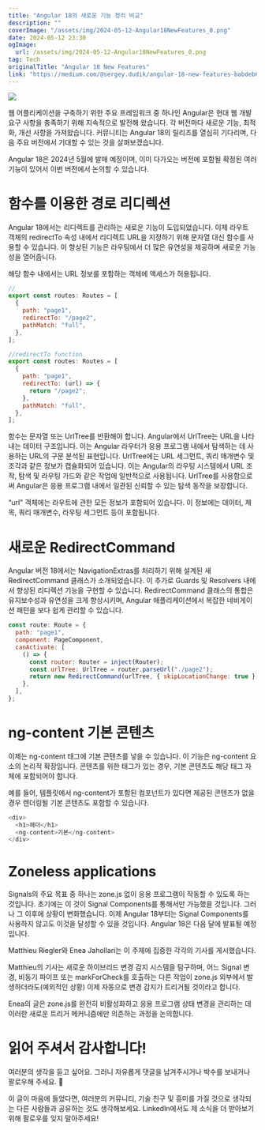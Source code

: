 ```yaml
---
title: "Angular 18의 새로운 기능 정리 비교"
description: ""
coverImage: "/assets/img/2024-05-12-Angular18NewFeatures_0.png"
date: 2024-05-12 23:30
ogImage:
  url: /assets/img/2024-05-12-Angular18NewFeatures_0.png
tag: Tech
originalTitle: "Angular 18 New Features"
link: "https://medium.com/@sergey.dudik/angular-18-new-features-babdeb6bc84e"
---
```


<img src="/assets/img/2024-05-12-Angular18NewFeatures_0.png" />

웹 어플리케이션을 구축하기 위한 주요 프레임워크 중 하나인 Angular은 현대 웹 개발 요구 사항을 충족하기 위해 지속적으로 발전해 왔습니다. 각 버전마다 새로운 기능, 최적화, 개선 사항을 가져왔습니다. 커뮤니티는 Angular 18의 릴리즈를 열심히 기다리며, 다음 주요 버전에서 기대할 수 있는 것을 살펴보겠습니다.

Angular 18은 2024년 5월에 발매 예정이며, 이미 다가오는 버전에 포함될 확정된 여러 기능이 있어서 이번 버전에서 논의할 수 있습니다.

# 함수를 이용한 경로 리디렉션

Angular 18에서는 리디렉트를 관리하는 새로운 기능이 도입되었습니다. 이제 라우트 객체의 redirectTo 속성 내에서 리디렉트 URL을 지정하기 위해 문자열 대신 함수를 사용할 수 있습니다. 이 향상된 기능은 라우팅에서 더 많은 유연성을 제공하며 새로운 가능성을 열어줍니다.

해당 함수 내에서는 URL 정보를 포함하는 객체에 액세스가 허용됩니다.

```js
//
export const routes: Routes = [
  {
    path: "page1",
    redirectTo: "/page2",
    pathMatch: "full",
  },
];

//redirectTo function
export const routes: Routes = [
  {
    path: "page1",
    redirectTo: (url) => {
      return "/page2";
    },
    pathMatch: "full",
  },
];
```

함수는 문자열 또는 UrlTree를 반환해야 합니다. Angular에서 UrlTree는 URL을 나타내는 데이터 구조입니다. 이는 Angular 라우터가 응용 프로그램 내에서 탐색하는 데 사용하는 URL의 구문 분석된 표현입니다. UrlTree에는 URL 세그먼트, 쿼리 매개변수 및 조각과 같은 정보가 캡슐화되어 있습니다. 이는 Angular의 라우팅 시스템에서 URL 조작, 탐색 및 라우팅 가드와 같은 작업에 일반적으로 사용됩니다. UrlTree를 사용함으로써 Angular은 응용 프로그램 내에서 일관된 신뢰할 수 있는 탐색 동작을 보장합니다.

“url" 객체에는 라우트에 관한 모든 정보가 포함되어 있습니다. 이 정보에는 데이터, 제목, 쿼리 매개변수, 라우팅 세그먼트 등이 포함됩니다.

# 새로운 RedirectCommand

Angular 버전 18에서는 NavigationExtras를 처리하기 위해 설계된 새 RedirectCommand 클래스가 소개되었습니다. 이 추가로 Guards 및 Resolvers 내에서 향상된 리디렉션 기능을 구현할 수 있습니다. RedirectCommand 클래스의 통합은 유지보수성과 유연성을 크게 향상시키며, Angular 애플리케이션에서 복잡한 네비게이션 패턴을 보다 쉽게 관리할 수 있습니다.

```js
const route: Route = {
  path: "page1",
  component: PageComponent,
  canActivate: [
    () => {
      const router: Router = inject(Router);
      const urlTree: UrlTree = router.parseUrl("./page2");
      return new RedirectCommand(urlTree, { skipLocationChange: true });
    },
  ],
};
```

# ng-content 기본 콘텐츠

이제는 ng-content 태그에 기본 콘텐츠를 넣을 수 있습니다. 이 기능은 ng-content 요소의 논리적 확장입니다. 콘텐츠를 위한 태그가 있는 경우, 기본 콘텐츠도 해당 태그 자체에 포함되어야 합니다.

예를 들어, 템플릿에서 ng-content가 포함된 컴포넌트가 있다면 제공된 콘텐츠가 없을 경우 렌더링될 기본 콘텐츠도 포함할 수 있습니다.

```js
<div>
  <h1>헤더</h1>
  <ng-content>기본</ng-content>
</div>
```

# Zoneless applications

Signals의 주요 목표 중 하나는 zone.js 없이 응용 프로그램이 작동할 수 있도록 하는 것입니다. 초기에는 이 것이 Signal Components를 통해서만 가능했을 것입니다. 그러나 그 이후에 상황이 변화했습니다. 이제 Angular 18부터는 Signal Components를 사용하지 않고도 이것을 달성할 수 있을 것입니다. Angular 18은 다음 달에 발표될 예정입니다.

Matthieu Riegler와 Enea Jahollari는 이 주제에 집중한 각각의 기사를 게시했습니다.

Matthieu의 기사는 새로운 하이브리드 변경 감지 시스템을 탐구하며, 어느 Signal 변경, 비동기 파이프 또는 markForCheck를 호출하는 다른 작업이 zone.js 외부에서 발생하더라도(예외적인 상황) 이제 자동으로 변경 감지가 트리거될 것이라고 합니다.

Enea의 글은 zone.js를 완전히 비활성화하고 응용 프로그램 상태 변경을 관리하는 데 이러한 새로운 트리거 메커니즘에만 의존하는 과정을 논의합니다.

# 읽어 주셔서 감사합니다!

여러분의 생각을 듣고 싶어요. 그러니 자유롭게 댓글을 남겨주시거나 박수를 보내거나 팔로우해 주세요. 👏

이 글이 마음에 들었다면, 여러분의 커뮤니티, 기술 친구 및 흥미를 가질 것으로 생각되는 다른 사람들과 공유하는 것도 생각해보세요. LinkedIn에서도 제 소식을 더 받아보기 위해 팔로우를 잊지 말아주세요!
